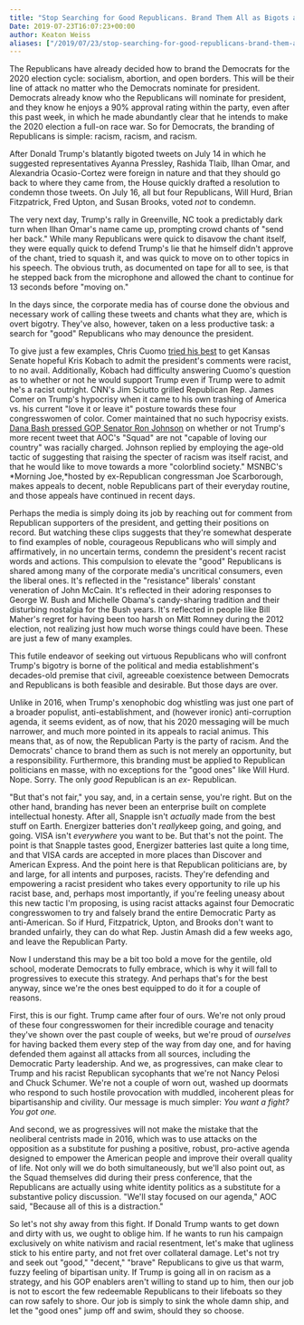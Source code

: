 ```yaml
---
title: "Stop Searching for Good Republicans. Brand Them All as Bigots and Crush Them."
Date: 2019-07-23T16:07:23+00:00
author: Keaton Weiss
aliases: ["/2019/07/23/stop-searching-for-good-republicans-brand-them-all-as-bigots-and-crush-them"]
---
```


The Republicans have already decided how to brand the Democrats for the 2020 election cycle: socialism, abortion, and open borders. This will be their line of attack no matter who the Democrats nominate for president. Democrats already know who the Republicans will nominate for president, and they know he enjoys a 90% approval rating within the party, even after this past week, in which he made abundantly clear that he intends to make the 2020 election a full-on race war. So for Democrats, the branding of Republicans is simple: racism, racism, and racism.

After Donald Trump's blatantly bigoted tweets on July 14 in which he suggested representatives Ayanna Pressley, Rashida Tlaib, Ilhan Omar, and Alexandria Ocasio-Cortez were foreign in nature and that they should go back to where they came from, the House quickly drafted a resolution to condemn those tweets. On July 16, all but four Republicans, Will Hurd, Brian Fitzpatrick, Fred Upton, and Susan Brooks, voted *not* to condemn.

The very next day, Trump's rally in Greenville, NC took a predictably dark turn when Ilhan Omar's name came up, prompting crowd chants of "send her back." While many Republicans were quick to disavow the chant itself, they were equally quick to defend Trump's lie that he himself didn't approve of the chant, tried to squash it, and was quick to move on to other topics in his speech. The obvious truth, as documented on tape for all to see, is that he stepped back from the microphone and allowed the chant to continue for 13 seconds before "moving on."

In the days since, the corporate media has of course done the obvious and necessary work of calling these tweets and chants what they are, which is overt bigotry. They've also, however, taken on a less productive task: a search for "good" Republicans who may denounce the president.

To give just a few examples, Chris Cuomo [tried his best](https://www.youtube.com/watch?v=bhtMSQ7F0PU&t=22s) to get Kansas Senate hopeful Kris Kobach to admit the president's comments were racist, to no avail. Additionally, Kobach had difficulty answering Cuomo's question as to whether or not he would support Trump even if Trump were to admit he's a racist outright. CNN's Jim Sciutto grilled Republican Rep. James Comer on Trump's hypocrisy when it came to his own trashing of America vs. his current "love it or leave it" posture towards these four congresswomen of color. Comer maintained that no such hypocrisy exists. [Dana Bash pressed GOP Senator Ron Johnson](https://www.youtube.com/watch?v=3aAIbDV7OnU) on whether or not Trump's more recent tweet that AOC's "Squad" are not "capable of loving our country" was racially charged. Johnson replied by employing the age-old tactic of suggesting that raising the specter of racism was itself racist, and that he would like to move towards a more "colorblind society." MSNBC's *Morning Joe,*hosted by ex-Republican congressman Joe Scarborough, makes appeals to decent, noble Republicans part of their everyday routine, and those appeals have continued in recent days.

Perhaps the media is simply doing its job by reaching out for comment from Republican supporters of the president, and getting their positions on record. But watching these clips suggests that they're somewhat desperate to find examples of noble, courageous Republicans who will simply and affirmatively, in no uncertain terms, condemn the president's recent racist words and actions. This compulsion to elevate the "good" Republicans is shared among many of the corporate media's uncritical consumers, even the liberal ones. It's reflected in the "resistance" liberals' constant veneration of John McCain. It's reflected in their adoring responses to George W. Bush and Michelle Obama's candy-sharing tradition and their disturbing nostalgia for the Bush years. It's reflected in people like Bill Maher's regret for having been too harsh on Mitt Romney during the 2012 election, not realizing just how much worse things could have been. These are just a few of many examples.

This futile endeavor of seeking out virtuous Republicans who will confront Trump's bigotry is borne of the political and media establishment's decades-old premise that civil, agreeable coexistence between Democrats and Republicans is both feasible and desirable. But those days are over.

Unlike in 2016, when Trump's xenophobic dog whistling was just one part of a broader populist, anti-establishment, and (however ironic) anti-corruption agenda, it seems evident, as of now, that his 2020 messaging will be much narrower, and much more pointed in its appeals to racial animus. This means that, as of now, the Republican Party is the party of racism. And the Democrats' chance to brand them as such is not merely an opportunity, but a responsibility. Furthermore, this branding must be applied to Republican politicians en masse, with no exceptions for the "good ones" like Will Hurd. Nope. Sorry. The only *good* Republican is an *ex-* Republican.

"But that's not fair," you say, and, in a certain sense, you're right. But on the other hand, branding has never been an enterprise built on complete intellectual honesty. After all, Snapple isn't *actually* made from the best stuff on Earth. Energizer batteries don't *really*keep going, and going, and going. VISA isn't *everywhere* you want to be. But that's not the point. The point is that Snapple tastes good, Energizer batteries last quite a long time, and that VISA cards are accepted in more places than Discover and American Express. And the point here is that Republican politicians are, by and large, for all intents and purposes, racists. They're defending and empowering a racist president who takes every opportunity to rile up his racist base, and, perhaps most importantly, if you're feeling uneasy about this new tactic I'm proposing, is using racist attacks against four Democratic congresswomen to try and falsely brand the entire Democratic Party as anti-American. So if Hurd, Fitzpatrick, Upton, and Brooks don't want to branded unfairly, they can do what Rep. Justin Amash did a few weeks ago, and leave the Republican Party.

Now I understand this may be a bit too bold a move for the gentile, old school, moderate Democrats to fully embrace, which is why it will fall to progressives to execute this strategy. And perhaps that's for the best anyway, since we're the ones best equipped to do it for a couple of reasons.

First, this is our fight. Trump came after four of ours. We're not only proud of these four congresswomen for their incredible courage and tenacity they've shown over the past couple of weeks, but we're proud of *ourselves* for having backed them every step of the way from day one, and for having defended them against all attacks from all sources, including the Democratic Party leadership. And we, as progressives, can make clear to Trump and his racist Republican sycophants that we're not Nancy Pelosi and Chuck Schumer. We're not a couple of worn out, washed up doormats who respond to such hostile provocation with muddled, incoherent pleas for bipartisanship and civility. Our message is much simpler: *You want a fight? You got one.*

And second, we as progressives will not make the mistake that the neoliberal centrists made in 2016, which was to use attacks on the opposition as a substitute for pushing a positive, robust, pro-active agenda designed to empower the American people and improve their overall quality of life. Not only will we do both simultaneously, but we'll also point out, as the Squad themselves did during their press conference, that the Republicans are actually using white identity politics as a substitute for a substantive policy discussion. "We'll stay focused on our agenda," AOC said, "Because all of this is a distraction."

So let's not shy away from this fight. If Donald Trump wants to get down and dirty with us, we ought to oblige him. If he wants to run his campaign exclusively on white nativism and racial resentment, let's make that ugliness stick to his entire party, and not fret over collateral damage. Let's not try and seek out "good," "decent," "brave" Republicans to give us that warm, fuzzy feeling of bipartisan unity. If Trump is going all in on racism as a strategy, and his GOP enablers aren't willing to stand up to him, then our job is not to escort the few redeemable Republicans to their lifeboats so they can row safely to shore. Our job is simply to sink the whole damn ship, and let the "good ones" jump off and swim, should they so choose.

